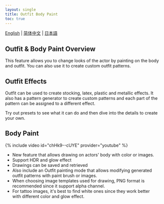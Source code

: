 ```yaml
---
layout: single
title: Outfit Body Paint
toc: true
---
```

[English](/dancexr/features/outfit_body_paint) | [简体中文](/zh/dancexr/features/outfit_body_paint) | [日本語](/jp/dancexr/features/outfit_body_paint)


## Outfit & Body Paint Overview
This feature allows you to change looks of the actor by painting on the body and outfit. You can also use it to create custom outfit patterns.

## Outfit Effects
Outfit can be used to create stocking, latex, plastic and metallic effects. It also has a pattern generator to create custom patterns and each part of the pattern can be assigned to a different effect.

Try out presets to see what it can do and then dive into the details to create your own.

## Body Paint
{% include video id="chHk9--cUYE" provider="youtube" %}
* New feature that allows drawing on actors' body with color or images.
* Support HDR and glow effect
* Drawings can be saved and retrieved
* Also include an Outfit painting mode that allows modifying generated outfit patterns with paint brush or images. 
* When choosing image templates used for drawing, PNG format is recommended since it support alpha channel. 
* For tattoo images, it's best to find white ones since they work better with different color and glow effect. 
